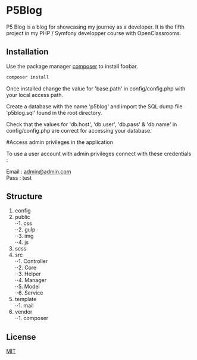 # P5Blog

P5 Blog is a blog for showcasing my journey as a developer. It is the fifth project in my PHP / Symfony developper course with OpenClassrooms.

## Installation

Use the package manager [composer](https://getcomposer.org/download/) to install foobar.

```bash
composer install
```

Once installed change the value for 'base.path' in config/config.php with your local access path. 

Create a database with the name 'p5blog' and import the SQL dump file 'p5blog.sql' found in the root directory.

Check that the values for 'db.host', 'db.user', 'db.pass' & 'db.name' in config/config.php are correct for accessing your database.

#Access admin privileges in the application

To use a user account with admin privileges connect with these credentials :

Email : admin@admin.com  
Pass : test

## Structure

1. config
2. public  
⋅⋅1. css  
⋅⋅2. gulp  
⋅⋅3. img  
⋅⋅4. js
3. scss
4. src  
⋅⋅1. Controller  
⋅⋅2. Core  
⋅⋅3. Helper  
⋅⋅4. Manager  
⋅⋅5. Model  
⋅⋅6. Service  
5. template  
⋅⋅1. mail
6. vendor  
⋅⋅1. composer

## License
[MIT](https://choosealicense.com/licenses/mit/)